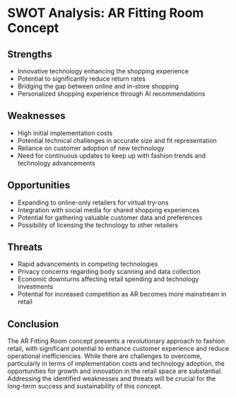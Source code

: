 # SWOT Analysis: AR Fitting Room Concept

## Strengths
- Innovative technology enhancing the shopping experience
- Potential to significantly reduce return rates
- Bridging the gap between online and in-store shopping
- Personalized shopping experience through AI recommendations

## Weaknesses
- High initial implementation costs
- Potential technical challenges in accurate size and fit representation
- Reliance on customer adoption of new technology
- Need for continuous updates to keep up with fashion trends and technology advancements

## Opportunities
- Expanding to online-only retailers for virtual try-ons
- Integration with social media for shared shopping experiences
- Potential for gathering valuable customer data and preferences
- Possibility of licensing the technology to other retailers

## Threats
- Rapid advancements in competing technologies
- Privacy concerns regarding body scanning and data collection
- Economic downturns affecting retail spending and technology investments
- Potential for increased competition as AR becomes more mainstream in retail

## Conclusion
The AR Fitting Room concept presents a revolutionary approach to fashion retail, with significant potential to enhance customer experience and reduce operational inefficiencies. While there are challenges to overcome, particularly in terms of implementation costs and technology adoption, the opportunities for growth and innovation in the retail space are substantial. Addressing the identified weaknesses and threats will be crucial for the long-term success and sustainability of this concept.
